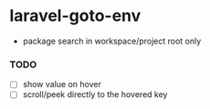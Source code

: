 # laravel-goto-env

- package search in workspace/project root only

### TODO

- [ ] show value on hover
- [ ] scroll/peek directly to the hovered key
